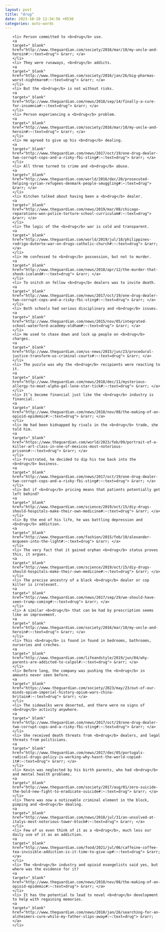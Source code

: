 ```yaml
---
layout: post
title: "drug"
date: 2023-10-10 12:34:56 +0530
categories: auto-words
---
```

<ol>

    <li> Person committed to <b>drug</b> use.
    <a 
    target="_blank" 
    href="http://www.theguardian.com/society/2016/mar/10/my-uncle-and-heroin#:~:text=drug"> &rarr; </a>
    </li>
    <li> They were runaways, <b>drug</b> addicts.
    <a 
    target="_blank" 
    href="http://www.theguardian.com/society/2016/jan/26/big-pharmas-worst-nightmare#:~:text=drug"> &rarr; </a>
    </li>
    <li> But the <b>drug</b> is not without risks.
    <a 
    target="_blank" 
    href="http://www.theguardian.com/news/2018/sep/14/finally-a-cure-for-insomnia#:~:text=drug"> &rarr; </a>
    </li>
    <li> Person experiencing a <b>drug</b> problem.
    <a 
    target="_blank" 
    href="http://www.theguardian.com/society/2016/mar/10/my-uncle-and-heroin#:~:text=drug"> &rarr; </a>
    </li>
    <li> He agreed to give up his <b>drug</b> dealing.
    <a 
    target="_blank" 
    href="http://www.theguardian.com/news/2017/oct/19/one-drug-dealer-two-corrupt-cops-and-a-risky-fbi-sting#:~:text=drug"> &rarr; </a>
    </li>
    <li> All three turned to crime and <b>drug</b> abuse.
    <a 
    target="_blank" 
    href="http://www.theguardian.com/world/2016/dec/20/prosecuted-helping-syrian-refugees-denmark-people-smuggling#:~:text=drug"> &rarr; </a>
    </li>
    <li> Kitchen talked about having been a <b>drug</b> dealer.
    <a 
    target="_blank" 
    href="http://www.theguardian.com/news/2019/mar/08/chicago-reparations-won-police-torture-school-curriculum#:~:text=drug"> &rarr; </a>
    </li>
    <li> The logic of the <b>drug</b> war is cold and transparent.
    <a 
    target="_blank" 
    href="http://www.theguardian.com/world/2019/jul/18/philippines-rodrigo-duterte-war-on-drugs-catholic-church#:~:text=drug"> &rarr; </a>
    </li>
    <li> He confessed to <b>drug</b> possession, but not to murder.
    <a 
    target="_blank" 
    href="http://www.theguardian.com/news/2018/apr/12/the-murder-that-shook-iceland#:~:text=drug"> &rarr; </a>
    </li>
    <li> To snitch on fellow <b>drug</b> dealers was to invite death.
    <a 
    target="_blank" 
    href="http://www.theguardian.com/news/2017/oct/19/one-drug-dealer-two-corrupt-cops-and-a-risky-fbi-sting#:~:text=drug"> &rarr; </a>
    </li>
    <li> Both schools had serious disciplinary and <b>drug</b> issues.
    <a 
    target="_blank" 
    href="http://www.theguardian.com/news/2015/nov/05/integrated-school-waterford-academy-oldham#:~:text=drug"> &rarr; </a>
    </li>
    <li> He used to chase down and lock up people on <b>drug</b> charges.
    <a 
    target="_blank" 
    href="http://www.theguardian.com/us-news/2015/jun/23/procedural-justice-transform-us-criminal-courts#:~:text=drug"> &rarr; </a>
    </li>
    <li> The puzzle was why the <b>drug</b> recipients were reacting to it.
    <a 
    target="_blank" 
    href="http://www.theguardian.com/news/2018/dec/11/mysterious-allergy-to-meat-alpha-gal-lone-star-tick#:~:text=drug"> &rarr; </a>
    </li>
    <li> It’s become financial just like the <b>drug</b> industry is financial.
    <a 
    target="_blank" 
    href="http://www.theguardian.com/news/2018/nov/08/the-making-of-an-opioid-epidemic#:~:text=drug"> &rarr; </a>
    </li>
    <li> He had been kidnapped by rivals in the <b>drug</b> trade, she told him.
    <a 
    target="_blank" 
    href="https://www.theguardian.com/world/2023/feb/09/portrait-of-a-killer-art-class-in-one-of-mexicos-most-notorious-prisons#:~:text=drug"> &rarr; </a>
    </li>
    <li> Frustrated, he decided to dip his toe back into the <b>drug</b> business.
    <a 
    target="_blank" 
    href="http://www.theguardian.com/news/2017/oct/19/one-drug-dealer-two-corrupt-cops-and-a-risky-fbi-sting#:~:text=drug"> &rarr; </a>
    </li>
    <li> But if <b>drug</b> pricing means that patients potentially get left behind?
    <a 
    target="_blank" 
    href="http://www.theguardian.com/science/2019/oct/15/diy-drugs-should-hospitals-make-their-own-medicine#:~:text=drug"> &rarr; </a>
    </li>
    <li> By the end of his life, he was battling depression and <b>drug</b> addiction.
    <a 
    target="_blank" 
    href="http://www.theguardian.com/fashion/2015/feb/10/alexander-mcqueen-into-the-light#:~:text=drug"> &rarr; </a>
    </li>
    <li> The very fact that it gained orphan <b>drug</b> status proves this, it argues.
    <a 
    target="_blank" 
    href="http://www.theguardian.com/science/2019/oct/15/diy-drugs-should-hospitals-make-their-own-medicine#:~:text=drug"> &rarr; </a>
    </li>
    <li> The precise ancestry of a black <b>drug</b> dealer or cop killer is irrelevant.
    <a 
    target="_blank" 
    href="http://www.theguardian.com/news/2017/sep/29/we-should-have-seen-trump-coming#:~:text=drug"> &rarr; </a>
    </li>
    <li> A similar <b>drug</b> that can be had by prescription seems like an improvement.
    <a 
    target="_blank" 
    href="http://www.theguardian.com/society/2016/mar/10/my-uncle-and-heroin#:~:text=drug"> &rarr; </a>
    </li>
    <li> This <b>drug</b> is found in found in bedrooms, bathrooms, nurseries and creches.
    <a 
    target="_blank" 
    href="http://www.theguardian.com/lifeandstyle/2019/jun/04/why-parents-are-addicted-to-calpol#:~:text=drug"> &rarr; </a>
    </li>
    <li> Before long, the company was pushing the <b>drug</b> in amounts never seen before.
    <a 
    target="_blank" 
    href="https://www.theguardian.com/society/2023/may/23/out-of-our-minds-opium-imperial-history-opium-wars-china-britain#:~:text=drug"> &rarr; </a>
    </li>
    <li> The sidewalks were deserted, and there were no signs of <b>drug</b> activity anywhere.
    <a 
    target="_blank" 
    href="http://www.theguardian.com/news/2017/oct/19/one-drug-dealer-two-corrupt-cops-and-a-risky-fbi-sting#:~:text=drug"> &rarr; </a>
    </li>
    <li> She received death threats from <b>drug</b> dealers, and legal threats from politicians.
    <a 
    target="_blank" 
    href="http://www.theguardian.com/news/2017/dec/05/portugals-radical-drugs-policy-is-working-why-hasnt-the-world-copied-it#:~:text=drug"> &rarr; </a>
    </li>
    <li> Kevin was neglected by his birth parents, who had <b>drug</b> and mental health problems.
    <a 
    target="_blank" 
    href="http://www.theguardian.com/society/2017/aug/01/zero-suicide-the-bold-new-fight-to-eradicate-suicide#:~:text=drug"> &rarr; </a>
    </li>
    <li> There was now a noticeable criminal element in the block, pimping and <b>drug</b> dealing.
    <a 
    target="_blank" 
    href="http://www.theguardian.com/news/2018/jul/31/an-unsolved-at-italys-most-notorious-tower-block#:~:text=drug"> &rarr; </a>
    </li>
    <li> Few of us even think of it as a <b>drug</b>, much less our daily use of it as an addiction.
    <a 
    target="_blank" 
    href="http://www.theguardian.com/food/2021/jul/06/caffeine-coffee-tea-invisible-addiction-is-it-time-to-give-up#:~:text=drug"> &rarr; </a>
    </li>
    <li> The <b>drug</b> industry and opioid evangelists said yes, but where was the evidence for it?
    <a 
    target="_blank" 
    href="http://www.theguardian.com/news/2018/nov/08/the-making-of-an-opioid-epidemic#:~:text=drug"> &rarr; </a>
    </li>
    <li> It has the potential to lead to novel <b>drug</b> development to help with regaining memories.
    <a 
    target="_blank" 
    href="http://www.theguardian.com/news/2018/jan/26/searching-for-an-alzheimers-cure-while-my-father-slips-away#:~:text=drug"> &rarr; </a>
    </li>